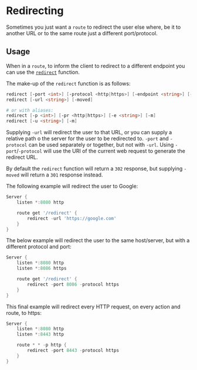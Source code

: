 # Redirecting

Sometimes you just want a `route` to redirect the user else where, be it to another URL or to the same route just a different port/protocol.

## Usage

When in a `route`, to inform the client to redirect to a different endpoint you can use the [`redirect`](../../../Functions/Response/Redirect) function.

The make-up of the `redirect` function is as follows:

```powershell
redirect [-port <int>] [-protocol <http|https>] [-endpoint <string>] [-moved]
redirect [-url <string>] [-moved]

# or with aliases:
redirect [-p <int>] [-pr <http|https>] [-e <string>] [-m]
redirect [-u <string>] [-m]
```

Supplying `-url` will redirect the user to that URL, or you can supply a relative path o the server for the user to be redirected to. `-port` and `-protocol` can be used separately or together, but not with `-url`. Using `-port`/`-protocol` will use the URI of the current web request to generate the redirect URL.

By default the `redirect` function will return a `302` response, but supplying `-moved` will return a `301` response instead.

The following example will redirect the user to Google:

```powershell
Server {
    listen *:8080 http

    route get '/redirect' {
        redirect -url 'https://google.com'
    }
}
```

The below example will redirect the user to the same host/server, but with a different protocol and port:

```powershell
Server {
    listen *:8080 http
    listen *:8086 https

    route get '/redirect' {
        redirect -port 8086 -protocol https
    }
}
```

This final example will redirect every HTTP request, on every action and route, to https:

```powershell
Server {
    listen *:8080 http
    listen *:8443 http

    route * * -p http {
        redirect -port 8443 -protocol https
    }
}
```